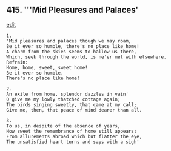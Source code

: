 
## 415.  '''Mid Pleasures and Palaces'
[edit](https://docs.google.com/document/d/1arQyp8Mnf_dbWXGNhnLrdYKrhfQNRkJJ/edit?mode=html)




    1.
    'Mid pleasures and palaces though we may roam, 
    Be it ever so humble, there's no place like home! 
    A charm from the skies seems to hallow us there, 
    Which, seek through the world, is ne'er met with elsewhere. 
    Refrain:
    Home, home, sweet, sweet home! 
    Be it ever so humble, 
    There's no place like home! 

    2.
    An exile from home, splendor dazzles in vain' 
    O give me my lowly thatched cottage again; 
    The birds singing sweetly, that came at my call; 
    Give me, then, that peace of mind dearer than all. 

    3.
    To us, in despite of the absence of years, 
    How sweet the remembrance of home still appears; 
    From allurements abroad which but flatter the eye, 
    The unsatisfied heart turns and says with a sigh'
